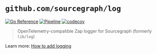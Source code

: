 # `github.com/sourcegraph/log`

[![Go Reference](https://pkg.go.dev/badge/github.com/sourcegraph/log.svg)](https://pkg.go.dev/github.com/sourcegraph/log) [![Pipeline](https://github.com/sourcegraph/log/actions/workflows/pipeline.yml/badge.svg)](https://github.com/sourcegraph/log/actions/workflows/pipeline.yml) [![codecov](https://codecov.io/gh/sourcegraph/log/branch/main/graph/badge.svg?token=LJ4QHFAJEJ)](https://codecov.io/gh/sourcegraph/log)

> OpenTelemetry-compatible Zap logger for Sourcegraph (formerly `lib/log`)

Learn more: [How to add logging](https://docs.sourcegraph.com/dev/how-to/add_logging)
